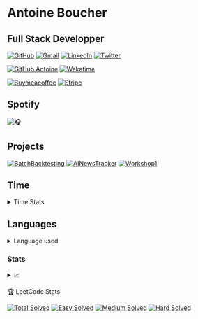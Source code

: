 # Antoine Boucher
## Full Stack Developper


[![GitHub](https://img.shields.io/static/v1?style=flat-square&logo=github&logoColor=white&label=&labelColor=181717&message=GitHub&color=16171d)](https://github.com/antoinebou12)
[![Gmail](https://img.shields.io/static/v1?style=flat-square&logo=gmail&logoColor=white&label=&labelColor=EA4335&message=GMail&color=16171d)](mailto:antoine.boucher012@gmail.com)
[![LinkedIn](https://img.shields.io/static/v1?style=flat-square&logo=linkedin&logoColor=white&label=&labelColor=0A66C2&message=LinkedIn&color=16171d)](https://linkedin.com/in/antoineboucher12)
[![Twitter](https://img.shields.io/static/v1?style=flat-square&logo=twitter&logoColor=white&label=&labelColor=1DA1F2&message=Twitter&color=16171d)](https://twitter.com/antoinebou12)

[![GitHub Antoine](https://img.shields.io/github/followers/antoinebou12?label=follow&style=social)](https://github.com/antoinebou12)
[![Wakatime](https://wakatime.com/badge/user/de8e93c7-b418-4d37-92b4-af69baf023e6.svg)](https://wakatime.com/@de8e93c7-b418-4d37-92b4-af69baf023e6)

[![Buymeacoffee](https://img.shields.io/badge/Buy_Me_A_Coffee-FFDD00?style=for-the-badge&logo=buy-me-a-coffee&logoColor=black)](https://www.buymeacoffee.com/antoineboucher)
[![Stripe](https://img.shields.io/badge/Stripe-626CD9?style=for-the-badge&logo=Stripe&logoColor=white)](https://buy.stripe.com/eVaaEYfLvaTp8jm5kl)

## Spotify
[![🎧](https://novatorem-antoinebou13.vercel.app/api/spotify)](https://open.spotify.com/user/antmangaminghd)

## Projects
[![BatchBacktesting](https://github-readme-stats.vercel.app/api/pin/?username=AlgoETS&repo=BatchBacktesting&theme=dark)](https://github.com/AlgoETS/BatchBacktesting)
[![AINewsTracker](https://github-readme-stats.vercel.app/api/pin/?username=AlgoETS&repo=AINewsTracker&theme=dark)](https://github.com/AlgoETS/AINewsTracker)
[![Workshop1](https://github-readme-stats.vercel.app/api/pin/?username=AlgoETS&repo=Workshop1&theme=dark)](https://github.com/AlgoETS/Workshop1)
## Time

<details> 
 
 <summary>Time Stats</summary>
 
[![antoinebou12's Time Stats](https://github-readme-stats.vercel.app/api/wakatime?username=antoinebou13&theme=dark)](https://github-readme-stats.vercel.app/api/wakatime?username=antoinebou12&theme=dark)
 
![](http://github-profile-summary-cards.vercel.app/api/cards/productive-time?username=antoinebou12&theme=aura_dark&utcOffset=8)
 
</details> 

## Languages
<details> 
    <summary>Language used</summary>
 
[![Top Langs](https://github-readme-stats.vercel.app/api/top-langs/?username=antoinebou12&theme=onedark&layout=compact)](https://github.com/anuraghazra/github-readme-stats)

![RepoLanguage](http://github-profile-summary-cards.vercel.app/api/cards/repos-per-language?username=antoinebou12&theme=aura_dark)
 
![Commits](http://github-profile-summary-cards.vercel.app/api/cards/most-commit-language?username=antoinebou12&theme=aura_dark)
 
</details>

### Stats 
<details> 
    <summary>📈</summary>
<img align="left" alt="Github Stats" src="https://github-readme-stats.vercel.app/api?username=antoinebou12&theme=dark&show_icons=true&hide_border=true" />
 
 ![](http://github-profile-summary-cards.vercel.app/api/cards/profile-details?username=antoinebou12&theme=aura_dark)

 ![](http://github-profile-summary-cards.vercel.app/api/cards/stats?username=antoinebou12&theme=aura_dark)
 
</details>

<!-- LEETCODE_STATS_START -->
:trophy: LeetCode Stats

[![Total Solved](https://img.shields.io/badge/Total_Solved-13%2F2898-blue)](https://leetcodestats.cyclic.app/antoinebou13)
[![Easy Solved](https://img.shields.io/badge/Easy_Solved-9%2F737-green)](https://leetcodestats.cyclic.app/antoinebou13)
[![Medium Solved](https://img.shields.io/badge/Medium_Solved-4%2F1526-yellow)](https://leetcodestats.cyclic.app/antoinebou13)
[![Hard Solved](https://img.shields.io/badge/Hard_Solved-0%2F635-red)](https://leetcodestats.cyclic.app/antoinebou13)

<!-- LEETCODE_STATS_END -->

